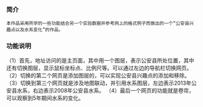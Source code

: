 ### 简介
    本作品采用所学的一些功能结合另一个实验数据并参考网上的格式例子而做出的一个“公安县兴趣点以及水系变化”的作品。
### 功能说明
（1）首先，地址访问的是主页面，其中用一个图层，表示公安县所处位置，其中还有切换图层，显示鼠标坐标点、比例尺等。可以通过左边的导航栏切换网页。
（2）切换的第二个网页是添加图层的，可以实现公安县兴趣点的添加和移除。
（3）切换到第三个网页就是涉及地图联动，并引用水系图层，左边表示2013年公安县水系，右边表示2008年公安县水系。
（4）最后一个网页的功能就是卷帘，可以观察到5年期间水系的变化。
